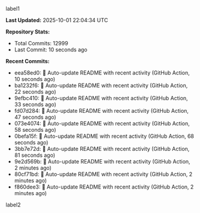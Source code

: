 
label1 
<!-- ACTIVITY_START -->
**Last Updated:** 2025-10-01 22:04:34 UTC

**Repository Stats:**
- Total Commits: 12999
- Last Commit: 10 seconds ago

**Recent Commits:**
- eea58ed0: 🤖 Auto-update README with recent activity (GitHub Action, 10 seconds ago)
- ba1232f6: 🤖 Auto-update README with recent activity (GitHub Action, 22 seconds ago)
- 9efbc410: 🤖 Auto-update README with recent activity (GitHub Action, 33 seconds ago)
- fd07d284: 🤖 Auto-update README with recent activity (GitHub Action, 47 seconds ago)
- 073e4074: 🤖 Auto-update README with recent activity (GitHub Action, 58 seconds ago)
- 0befa15f: 🤖 Auto-update README with recent activity (GitHub Action, 68 seconds ago)
- 3bb7e72d: 🤖 Auto-update README with recent activity (GitHub Action, 81 seconds ago)
- 9e2d569b: 🤖 Auto-update README with recent activity (GitHub Action, 2 minutes ago)
- 80cf71bd: 🤖 Auto-update README with recent activity (GitHub Action, 2 minutes ago)
- f860dee3: 🤖 Auto-update README with recent activity (GitHub Action, 2 minutes ago)
<!-- ACTIVITY_END -->

label2
